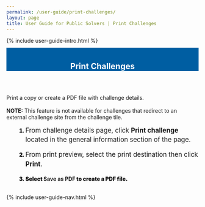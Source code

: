 ```yaml
---
permalink: /user-guide/print-challenges/
layout: page
title: User Guide for Public Solvers | Print Challenges 
---
```

<div class="row">
  <div class="col-sm-12">{% include user-guide-intro.html %}</div>
</div>
<div class="row" style="padding-top: 10px; padding-bottom: 30px;">
  <div class="col-sm-12" style="padding-top: 6px; background-color: #005ea2; color: #ffffff; text-align: center;">
    <h2>Print Challenges</h2>
  </div>
</div>
<div class="row">
  <div class="col-sm-7">
    <p>Print a copy or create a PDF file with challenge details.<br><br><b>NOTE:</b> This feature is not available for challenges that redirect to an external challenge site from the challenge tile.</p>
    <ol style="padding-left: 50px;">
      <li style="font-weight:900;"><span style="font-size: 1.06rem; line-height: 1.5; font-weight: 400;">From challenge details page, click <b>Print challenge</b> located in the general information section of the page.</span></li>
      <br>
      <li style="font-weight:900;"><span style="font-size: 1.06rem; line-height: 1.5; font-weight: 400;">From print preview, select the print destination then click <b>Print</b>.</li><br>
        <li style="font-weight:900;">Select <b>Save as PDF</b> to create a PDF file.</span>
</li>
    </ol>
  </div>
  <div class="col-sm-1">&nbsp;</div>
  <div class="col-sm-4"> {% include user-guide-nav.html %} </div>
</div>
